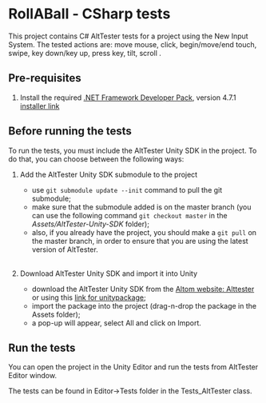 # RollABall - CSharp tests

This project contains C# AltTester tests for a project using the New Input System.
The tested actions are: move mouse, click, begin/move/end touch, swipe, key down/key up, press key, tilt, scroll .

## Pre-requisites
1. Install the required [.NET Framework Developer Pack](https://dotnet.microsoft.com/en-us/download/visual-studio-sdks#supported-versions-framework), version 4.7.1 [installer link](https://dotnet.microsoft.com/en-us/download/dotnet-framework/thank-you/net471-developer-pack-offline-installer)

## Before running the tests
To run the tests, you must include the AltTester Unity SDK in the project. To do that, you can choose between the following ways:
1. Add the AltTester Unity SDK submodule to the project
    - use ``git submodule update --init`` command to pull the git submodule;
    - make sure that the submodule added is on the master branch (you can use the following command ``git checkout master`` in the <i>Assets/AltTester-Unity-SDK</i> folder);
    - also, if you already have the project, you should make a ``git pull`` on the master branch, in order to ensure that you are using the latest version of AltTester.

    <br> 
2. Download AltTester Unity SDK and import it into Unity 
    - download the AltTester Unity SDK from the [Altom website: Alttester](https://altom.com/testing-tools/alttester/) or using this [link for unitypackage](https://altom.com/app/uploads/AltTester/sdks/AltTester.unitypackage);
    - import the package into the project (drag-n-drop the package in the Assets folder);
    - a pop-up will appear, select All and click on Import.
    
## Run the tests

You can open the project in the Unity Editor and run the tests from AltTester Editor window.

The tests can be found in Editor->Tests folder in the Tests_AltTester class.
